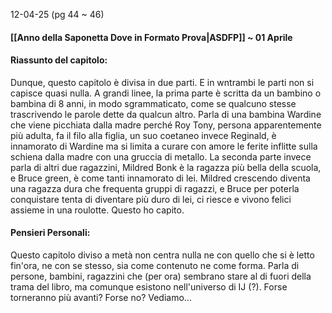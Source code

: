 12-04-25 (pg 44 ~ 46)
#### [[Anno della Saponetta Dove in Formato Prova|ASDFP]] ~ 01 Aprile

#### Riassunto del capitolo:
Dunque, questo capitolo è divisa in due parti. E in wntrambi le parti non si capisce quasi nulla.
A grandi linee, la prima parte è scritta da un bambino o bambina di 8 anni, in modo sgrammaticato, come se qualcuno stesse trascrivendo le parole dette da qualcun altro. Parla di una bambina Wardine che viene picchiata dalla madre perché Roy Tony, persona apparentemente più adulta, fa il filo alla figlia, un suo coetaneo invece Reginald, è innamorato di Wardine ma si limita a curare con amore le ferite inflitte sulla schiena dalla madre con una gruccia di metallo.
La seconda parte invece parla di altri due ragazzini, Mildred Bonk è la ragazza più bella della scuola, e Bruce green, è come tanti innamorato di lei.
Mildred crescendo diventa una ragazza dura che frequenta gruppi di ragazzi, e Bruce per poterla conquistare tenta di diventare più duro di lei, ci riesce e vivono felici assieme in una roulotte. Questo ho capito.

#### Pensieri Personali:
Questo capitolo diviso a metà non centra nulla ne con quello che si è letto fin'ora, ne con se stesso, sia come contenuto ne come forma.
Parla di persone, bambini, ragazzini che (per ora) sembrano stare al di fuori della trama del libro, ma comunque esistono nell'universo di IJ (?).
Forse torneranno più avanti? Forse no? Vediamo...